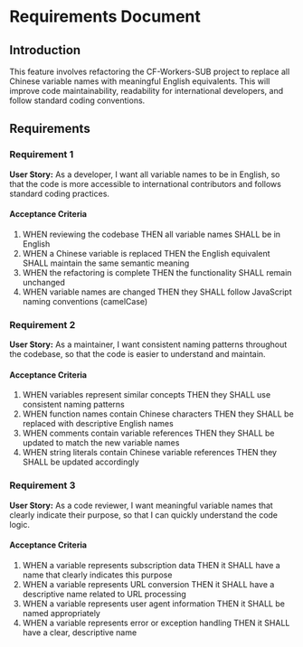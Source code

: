 # Requirements Document

## Introduction

This feature involves refactoring the CF-Workers-SUB project to replace all Chinese variable names with meaningful English equivalents. This will improve code maintainability, readability for international developers, and follow standard coding conventions.

## Requirements

### Requirement 1

**User Story:** As a developer, I want all variable names to be in English, so that the code is more accessible to international contributors and follows standard coding practices.

#### Acceptance Criteria

1. WHEN reviewing the codebase THEN all variable names SHALL be in English
2. WHEN a Chinese variable is replaced THEN the English equivalent SHALL maintain the same semantic meaning
3. WHEN the refactoring is complete THEN the functionality SHALL remain unchanged
4. WHEN variable names are changed THEN they SHALL follow JavaScript naming conventions (camelCase)

### Requirement 2

**User Story:** As a maintainer, I want consistent naming patterns throughout the codebase, so that the code is easier to understand and maintain.

#### Acceptance Criteria

1. WHEN variables represent similar concepts THEN they SHALL use consistent naming patterns
2. WHEN function names contain Chinese characters THEN they SHALL be replaced with descriptive English names
3. WHEN comments contain variable references THEN they SHALL be updated to match the new variable names
4. WHEN string literals contain Chinese variable references THEN they SHALL be updated accordingly

### Requirement 3

**User Story:** As a code reviewer, I want meaningful variable names that clearly indicate their purpose, so that I can quickly understand the code logic.

#### Acceptance Criteria

1. WHEN a variable represents subscription data THEN it SHALL have a name that clearly indicates this purpose
2. WHEN a variable represents URL conversion THEN it SHALL have a descriptive name related to URL processing
3. WHEN a variable represents user agent information THEN it SHALL be named appropriately
4. WHEN a variable represents error or exception handling THEN it SHALL have a clear, descriptive name